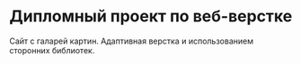 # Дипломный проект по веб-верстке
Сайт с галарей картин. 
Адаптивная верстка и использованием сторонних библиотек.
